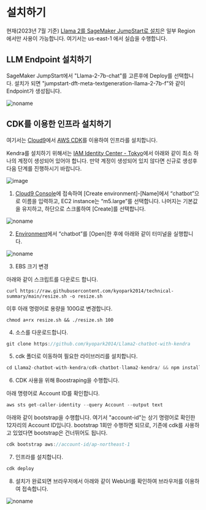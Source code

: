 # 설치하기

현재(2023년 7월 기준) [Llama 2를 SageMaker JumpStart로 설치](https://aws.amazon.com/ko/blogs/machine-learning/llama-2-foundation-models-from-meta-are-now-available-in-amazon-sagemaker-jumpstart/)은 일부 Region에서만 사용이 가능합니다. 여기서는 us-east-1 에서 실습을 수행합니다.

## LLM Endpoint 설치하기


SageMaker JumpStart에서 "Llama-2-7b-chat"를 고른후에 Deploy를 선택합니다. 설치가 되면 "jumpstart-dft-meta-textgeneration-llama-2-7b-f"와 같이 Endpoint가 생성됩니다.

![noname](https://github.com/kyopark2014/Llama2-chatbot-with-vector-store/assets/52392004/f801809f-9ea2-46b2-932a-e0586283c814)


## CDK를 이용한 인프라 설치하기

여기서는 [Cloud9](https://aws.amazon.com/ko/cloud9/)에서 [AWS CDK](https://aws.amazon.com/ko/cdk/)를 이용하여 인프라를 설치합니다. 

Kendra를 설치하기 위해서는 [IAM Identity Center - Tokyo](https://ap-northeast-1.console.aws.amazon.com/singlesignon/home?region=ap-northeast-1#!/instances/users)에서 아래와 같이 최소 하나의 계정이 생성되어 있어야 합니다. 만약 계정이 생성되어 있지 않다면 신규로 생성후 다음 단계를 진행하시기 바랍니다.

![image](https://github.com/kyopark2014/Llama2-chatbot-with-kendra/assets/52392004/56f469ea-694a-4b6e-ae1b-d7e336c4e33f)


1) [Cloud9 Console](https://ap-northeast-1.console.aws.amazon.com/cloud9control/home?region=ap-northeast-1#/create)에 접속하여 [Create environment]-[Name]에서 “chatbot”으로 이름을 입력하고, EC2 instance는 “m5.large”를 선택합니다. 나머지는 기본값을 유지하고, 하단으로 스크롤하여 [Create]를 선택합니다.

![noname](https://github.com/kyopark2014/chatbot-based-on-Falcon-FM/assets/52392004/7c20d80c-52fc-4d18-b673-bd85e2660850)

2) [Environment](https://ap-northeast-2.console.aws.amazon.com/cloud9control/home?region=ap-northeast-2#/)에서 “chatbot”를 [Open]한 후에 아래와 같이 터미널을 실행합니다.

![noname](https://github.com/kyopark2014/chatbot-based-on-Falcon-FM/assets/52392004/b7d0c3c0-3e94-4126-b28d-d269d2635239)

3) EBS 크기 변경

아래와 같이 스크립트를 다운로드 합니다. 

```text
curl https://raw.githubusercontent.com/kyopark2014/technical-summary/main/resize.sh -o resize.sh
```

이후 아래 명령어로 용량을 100G로 변경합니다.
```text
chmod a+rx resize.sh && ./resize.sh 100
```


4) 소스를 다운로드합니다.

```java
git clone https://github.com/kyopark2014/Llama2-chatbot-with-kendra
```

5) cdk 폴더로 이동하여 필요한 라이브러리를 설치합니다.

```java
cd Llama2-chatbot-with-kendra/cdk-chatbot-llama2-kendra/ && npm install
```

6) CDK 사용을 위해 Boostraping을 수행합니다.

아래 명령어로 Account ID를 확인합니다.

```java
aws sts get-caller-identity --query Account --output text
```

아래와 같이 bootstrap을 수행합니다. 여기서 "account-id"는 상기 명령어로 확인한 12자리의 Account ID입니다. bootstrap 1회만 수행하면 되므로, 기존에 cdk를 사용하고 있었다면 bootstrap은 건너뛰어도 됩니다.

```java
cdk bootstrap aws://account-id/ap-northeast-1
```

7) 인프라를 설치합니다.

```java
cdk deploy
```
8) 설치가 완료되면 브라우저에서 아래와 같이 WebUrl를 확인하여 브라우저를 이용하여 접속합니다.

![noname](https://github.com/kyopark2014/chatbot-based-on-bedrock-anthropic/assets/52392004/369b175f-9bd5-4e34-ad0e-e9f2a50e90fb)
